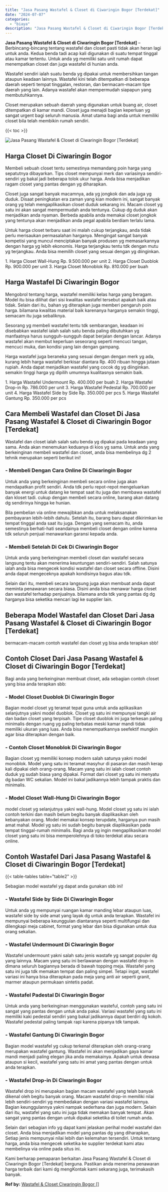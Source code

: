 ```yaml
---
title: "Jasa Pasang Wastafel & Closet di Ciwaringin Bogor [Terdekat]"
date: "2024-07-07"
categories: 
  - "biaya"
description: "Jasa Pasang Wastafel & Closet di Ciwaringin Bogor [Terdekat]. Kami berharap pemaparan berkaitan Jasa Pasang Wastafel & Closet di Ciwaringin Bogor [Terdekat..."
---
```


**Jasa Pasang Wastafel & Closet di Ciwaringin Bogor \[Terdekat\]** – Berbincang-bincang tentang wastafel dan closet pasti tidak akan heran lagi untuk anda. Kedua benda tadi acap kali digunakan di suatu tempat tinggal atau kamar tertentu. Untuk anda yg memiliki satu unit rumah dapat menempatkan closet dan juga wastafel di hunian anda.

Wastafel sendiri ialah suatu benda yg dipakai untuk membersihkan tangan ataupun keadaan lainnya. Wastafel kini telah ditempatkan di beberapa daerah seperti tempat tinggalan, restoran, dan bermacam-macam tipe daerah yang lain. Adanya wastafel akan mempermudah siapapun yang membutuhkannya.

Closet merupakan sebuah daerah yang digunakan untuk buang air, closet ditempatkan di kamar mandi. Closet juga menajdi bagian keperluan yg sangat urgent bagi seluruh manusia. Amat utama bagi anda untuk memiliki closet bila telah membikin rumah sendiri.

{{< toc >}}

![Jasa Pasang Wastafel & Closet di Ciwaringin Bogor [Terdekat]](/images/wastafel-closet-murah28.png)

## Harga Closet Di Ciwaringin Bogor

Membeli sebuah closet tentu semestinya memandang poin harga yang sepatutnya dibayarkan. Tips closet mempunyai merk dan variasinya sendiri-sendiri yg bakal jadi beberapa tolok ukur harga. Anda bisa menjadikan ragam closet yang pantas dengan yg diharapkan.

Closet juga sangat banyak macamnya, ada yg jongkok dan ada juga yg duduk. Disaat peningkatan era zaman yang kian modern ini, sangat banyak orang yg telah mengaplikasikan closet duduk sekarang ini. Macam closet yg satu ini akan sangat mempermudah anda tentunya. Cukup dg duduk akan menjadikan anda nyaman. Berbeda apabila anda memakai closet jongkok yang tentunya akan menjadikan anda pegal apabila berdiam terlalu lama.

Untuk harga closet terbaru saat ini malah cukup terjangkau, anda tidak perlu merisaukan permasalahan harganya. Mengingat sangat banyak kompetisi yang muncul menciptakan banyak produsen yg memasarkannya dengan harga yg lebih ekonomis. Harga terjangkau tentu tdk dengan mutu yg terjangkau. Anda bisa memilih closet yang sesuai dengan yg diinginkan.

1\. Harga Closet Wall-Hung Rp. 9.500.000 per unit 2. Harga Closet Duoblok Rp. 900.000 per unit 3. Harga Closet Monoblok Rp. 810.000 per buah

## Harga Wastafel Di Ciwaringin Bogor

Mengobrol tentang harga, wastafel memiliki kelas harga yang beragam. Model itu bisa dilihat dari sisi kwalitas wastafel tersebut apakah baik atau tidak. Selain dari itu, bahan yg diterapkan juga memberi pengaruh poin harga. bilamana kwalitas material baik karenanya harganya semakin tinggi, semacam itu juga sebaliknya.

Sesorang yg membeli wastafel tentu tdk sembarangan, keadaan ini disebabkan wastafel ialah salah satu benda paling dibutuhkan yg manfaatnya harus sungguh-sungguh dapat berjalan dengan lancar. Adanya wastafel akan membut keperluan seseorang seperti mencuci tangan, mencuci muka, dan kondisi yang lain dengan gampang.

Harga wastafel juga beraneka yang sesuai dengan dengan merk yg ada, kurang lebih harga wastafel berkisar diantara Rp. 400 ribuan hingga jutaan rupiah. Anda dapat menjadikan wastafel yang cocok dg yg diinginkan. semakin tinggi harga yg dipilih umumnya kualitasnya semakin baik.

1\. Harga Wastafel Undermount Rp. 400.000 per buah 2. Harga Wastafel Drop-in Rp. 786.000 per unit 3. Harga Wastafel Pedestal Rp. 700.000 per unit 4. Harga Wastafel Side by Side Rp. 350.000 per pcs 5. Harga Wastafel Gantung Rp. 350.000 per pcs

## Cara Membeli Wastafel dan Closet Di Jasa Pasang Wastafel & Closet di Ciwaringin Bogor \[Terdekat\]

Wastafel dan closet ialah salah satu benda yg dipakai pada keadaan yang sama. Anda akan menemukan keduanya di kios yg sama. Untuk anda yang berkeinginan membeli wastafel dan closet, anda bisa membelinya dg 2 tehnik merupakan seperti berikut ini!

### \- Membeli Dengan Cara Online Di Ciwaringin Bogor

Untuk anda yang berkeinginan membeli secara online juga akan mendapatkan profit sendiri. Anda tdk perlu repot-repot mengeluarkan banyak energi untuk datang ke tempat saat itu juga dan membawa wastafel dan kloset tadi. cukup dengan membeli secara online, barang akan datang dg sendirinya hingga ke hunian.

Bila pembelian via online mewajibkan anda untuk melaksanakan pembayaran lebih-lebih dahulu. Setelah itu, barang baru dapat dikirimkan ke tempat tinggal anda saat itu juga. Dengan yang semacam itu, anda semestinya berhati-hati seandainya membeli closet dengan online karena tdk seluruh penjual menawarkan garansi kepada anda.

### \- Membeli Setelah Di Cek Di Ciwaringin Bogor

Untuk anda yang berkeinginan membeli closet dan wastafel secara langsung tentu akan menerima keuntungan sendiri-sendiri. Salah satunya ialah anda bisa mengecek kondisi wastafel dan closet secara offline. Disini anda dapat mengeceknya apakah kondisinya bagus atau tdk.

Selain dari itu, membeli secara langsung juga akan membuat anda dapat meminta penawaran secara biasa. Disini anda bisa menawar harga closet dan wastafel terhadap penjualnya. bilamana anda tdk yang pantas dg dg harganya bisa seketika mencari lagi ke supplier lain.

## Beberapa Model Wastafel dan Closet Dari Jasa Pasang Wastafel & Closet di Ciwaringin Bogor \[Terdekat\]

bermacam-macam contoh wastafel dan closet yg bisa anda terapkan sbb!

## Contoh Closet Dari Jasa Pasang Wastafel & Closet di Ciwaringin Bogor \[Terdekat\]

Bagi anda yang berkeinginan membuat closet, ada sebagian contoh closet yang bisa anda terapkan sbb:

### \- Model Closet Duoblok Di Ciwaringin Bogor

Bagian model closet yg teramat tepat guna untuk anda aplikasikan selanjutnya yakni model duoblok. Closet yg satu ini mempunyai tangki air dan badan closet yang terpisah. Tipe closet duoblok ini juga terkesan paling minimalis dengan ruang yg paling terbatas meski kamar mandi tidak memiliki ukuran yang luas. Anda bisa menempatkannya seefektif mungkin agar bisa diterapkan dengan baik.

### \- Contoh Closet Monoblok Di Ciwaringin Bogor

Bagian closet yg memiliki konsep modern salah satunya yakni model monoblok. Model yang satu ini teramat masyhur di pasaran dan masih kerap kali dipakai oleh orang-orang. Macam yang satu ini ialah closet contoh duduk yg sudah biasa yang dipakai. Format dari closet yg satu ini menyatu dg badan WC sekalian. Model ini bakal jadikannya lebih tampak praktis dan minimalis.

### \- Model Closet Wall-Hung Di Ciwaringin Bogor

model closet yg selanjutnya yakni wall-hung. Model closet yg satu ini ialah contoh terkini dan masih belum begitu banyak diaplikasikan oleh kebanyakan orang. Model memakai konsep terupdate, harganya pun masih amat mahal. Model yg satu ini sudah begitu banyak diaplikasikan pada tempat tinggal-rumah minimalis. Bagi anda yg ingin mengaplikasikan model closet yang satu ini bisa memperolehnya di toko terdekat atau secara online.

## Contoh Wastafel Dari Jasa Pasang Wastafel & Closet di Ciwaringin Bogor \[Terdekat\]

{{< table-tables table="table2" >}}

Sebagian model wastafel yg dapat anda gunakan sbb ini!

### \- Wastafel Side by Side Di Ciwaringin Bogor

Untuk anda yg mempunyai ruangan kamar manding lebar ataupun luas, wastafel side by side amat yang layak dg untuk anda terapkan. Wastafel ini mempunyai beberapa keunggulan diantaranya seperti multifungsi dan dilengkapi meja cabinet, format yang lebar dan bisa digunakan untuk dua orang sekalian.

### \- Wastafel Undermount Di Ciwaringin Bogor

Wastafel undermount yakni salah satu jenis wastafe yg sangat populer dg yang lainnya. Macam yang satu ini berlawanan dengan wastafel drop-in dimana seluruh bagiannya berada di bawah topping meja. Wastafel yang satu ini juga tdk memakan tempat dan paling simpel. Tetapi ingat, wastafel variasi ini hanya bisa diterapkan pada meja yang anti air seperti granit, marmer ataupun permukaan sintetis padat.

### \- Wastafel Padestal Di Ciwaringin Bogor

Untuk anda yang berkeinginan menggunakan wasteful, contoh yang satu ini sangat yang pantas dengan untuk anda pakai. Variasi wastafel yang satu ini memiliki kaki pedestal sendiri yang bakal jadikannya dapat berdiri dg kokoh. Wastafel pedestal paling tampak rapi karena pipanya tdk tampak.

### \- Wastafel Gantung Di Ciwaringin Bogor

Bagian model wastafel yg cukup terkenal diterapkan oleh orang-orang merupakan wastafel gantung. Wastafel ini akan menjadikan gaya kamar mandi menjadi paling elegan jika anda memakainya. Apakah untuk dewasa ataupun si kecil, wastafel yang satu ini amat yang pantas dengan untuk anda terapkan.

### \- Wastafel Drop-in Di Ciwaringin Bogor

Wastafel drop ini merupakan bagian macam wastafel yang telah banyak dikenal oleh begitu banyak orang. Macam wastafel drop-in memiliki nilai lebih sendiri-sendiri yg membedakan dengan variasi wastafel lainnya. Bagian keunggulannya yakni nampak sederhana dan juga modern. Selain dari itu, wastafel yang satu ini juga tidak memakan banyak tempat. Akan sangat yang pantas dengan untuk dipakai seketika di toilet rumah anda.

Selain dari sebagian info yg dapat kami jelaskan perihal model wastafel dan closet. Anda bisa menjadikan model yang pantas dg yang diharapkan, Setiap jenis mempunyai nilai lebih dan kelemahan tersendiri. Untuk tentang harga, anda bisa mengecek seketika ke supplier terdekat kami atau membelinya via online pada situs ini.

Kami berharap pemaparan berkaitan Jasa Pasang Wastafel & Closet di Ciwaringin Bogor \[Terdekat\] berguna. Pastikan anda menerima penawaran harga terbaik dari kami dg mengKontak kami sekarang juga, terimakasih banyak.

**Ref by:** [Wastafel & Closet Ciwaringin Bogor []](https://id.wikipedia.org/wiki/Wastafel)
